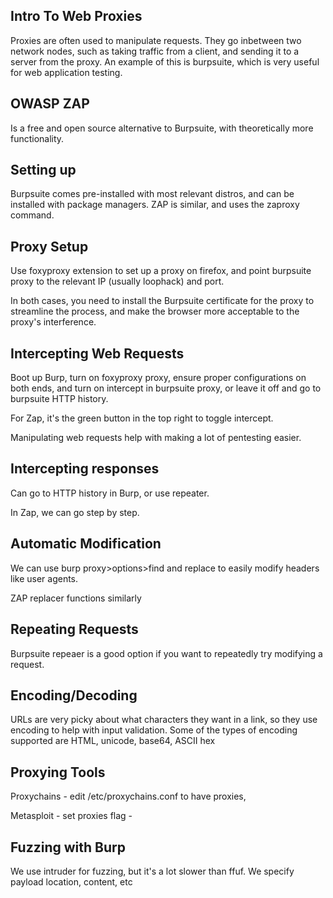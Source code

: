 ## Intro To Web Proxies

Proxies are often used to manipulate requests. They go inbetween two network nodes, such as taking traffic from a client, and sending it to a server from the proxy. An example of this is burpsuite, which is very useful for web application testing.

## OWASP ZAP

Is a free and open source alternative to Burpsuite, with theoretically more functionality.

## Setting up

Burpsuite comes pre-installed with most relevant distros, and can be installed with package managers. ZAP is similar, and uses the zaproxy command.

## Proxy Setup

Use foxyproxy extension to set up a proxy on firefox, and point burpsuite proxy to the relevant IP (usually loophack) and port.

In both cases, you need to install the Burpsuite certificate for the proxy to streamline the process, and make the browser more acceptable to the proxy's interference.

## Intercepting Web Requests

Boot up Burp, turn on foxyproxy proxy, ensure proper configurations on both ends, and turn on intercept in burpsuite proxy, or leave it off and go to burpsuite HTTP history.

For Zap, it's the green button in the top right to toggle intercept.

Manipulating web requests help with making a lot of pentesting easier.

## Intercepting responses

Can go to HTTP history in Burp, or use repeater.

In Zap, we can go step by step.

## Automatic Modification

We can use burp proxy>options>find and replace to easily modify headers like user agents.

ZAP replacer functions similarly

## Repeating Requests

Burpsuite repeaer is a good option if you want to repeatedly try modifying a request.

## Encoding/Decoding

URLs are very picky about what characters they want in a link, so they use encoding to help with input validation. Some of the types of encoding supported are HTML, unicode, base64, ASCII hex

## Proxying Tools

Proxychains - edit /etc/proxychains.conf to have proxies,

Metasploit - set proxies flag -

## Fuzzing with Burp

We use intruder for fuzzing, but it's a lot slower than ffuf. We specify payload location, content, etc

